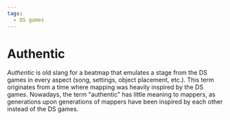 ```yaml
---
tags:
  - DS games
---
```


# Authentic

*Authentic* is old slang for a beatmap that emulates a stage from the DS games in every aspect (song, settings, object placement, etc.). This term originates from a time where mapping was heavily inspired by the DS games. Nowadays, the term "authentic" has little meaning to mappers, as generations upon generations of mappers have been inspired by each other instead of the DS games.

<!-- This is a stub -->
<!-- TODO: Insert images and links -->
